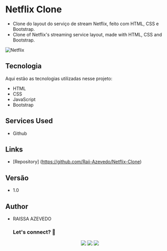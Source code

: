 
# Netflix Clone
- Clone do layout do serviço de stream Netflix, feito com HTML, CSS e Bootstrap.
- Clone of Netflix's streaming service layout, made with HTML, CSS and Bootstrap.

![Netflix]()


## Tecnologia
 
Aqui estão as tecnologias utilizadas nesse projeto:
 
- HTML
- CSS
- JavaScript
- Bootstrap

 
## Services Used
 
* Github
 
 
## Links
 
  - [Repository] (https://github.com/Raii-Azevedo/Netflix-Clone)

 
## Versão
- 1.0


## Author
- RAISSA AZEVEDO
 
  ### Let's connect? 🤝
  <div>
    <p align="center">
      <a href="https://www.linkedin.com/in/raissa-azevedo-555893120/"><img src="https://img.shields.io/badge/-LinkedIn-0077B5?style=flat&logo=Linkedin&logoColor=white"/></a>
      <a href="https://twitter.com/Raiissa_Azevedo"><img src="https://img.shields.io/badge/-Twitter-%231DA1F2?style=flat&logo=twitter&logoColor=white"/></a>
      <a href="https://www.instagram.com/raiissa.azevedo/"><img src="https://img.shields.io/badge/-Instagram-E4405F?style=flat&logo=instagram&logoColor=white"/></a>
  </p> </div></div>
</div>

